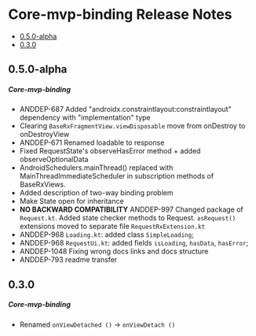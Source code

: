 # Core-mvp-binding Release Notes

- [0.5.0-alpha](#050-alpha)
- [0.3.0](#030)

## 0.5.0-alpha
##### Core-mvp-binding
* ANDDEP-687 Added "androidx.constraintlayout:constraintlayout" dependency with "implementation" type
* Clearing `BaseRxFragmentView.viewDisposable` move from onDestroy to onDestroyView
* ANDDEP-671 Renamed loadable to response
* Fixed RequestState's observeHasError method + added observeOptionalData
* AndroidSchedulers.mainThread() replaced with MainThreadImmediateScheduler
 in subscription methods of BaseRxViews.
* Added description of two-way binding problem
* Make State open for inheritance
* **NO BACKWARD COMPATIBILITY** ANDDEP-997 Changed package of `Request.kt`.
Added state checker methods to Request.
`asRequest()` extensions moved to separate file `RequestRxExtension.kt`
* ANDDEP-968 `Loading.kt`: added class `SimpleLoading`;
* ANDDEP-968 `RequestUi.kt`: added fields `isLoading`, `hasData`, `hasError`;
* ANDDEP-1048 Fixing wrong docs links and docs structure
* ANDDEP-793 readme transfer
## 0.3.0
##### Core-mvp-binding
* Renamed `onViewDetached ()` -> `onViewDetach ()`